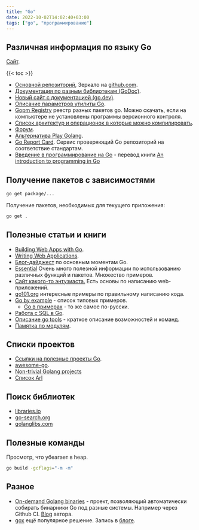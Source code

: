 ```yaml
---
title: "Go"
date: 2022-10-02T14:02:40+03:00
tags: ["go", "программирование"]
---
```


## Различная информация по языку Go

[Сайт](https://go.dev).

{{< toc >}}

* [Основной репозиторий](https://go.googlesource.com/go), Зеркало на [github.com](https://github.com/golang/go).
* [Документация по разным библиотекам (GoDoc)](https://godoc.org/).
* [Новый сайт с документацией (go.dev)](https://go.dev/).
* [Описание параметров утилиты Go](https://golang.org/cmd/go).
* [Gopm Registry](https://gopm.io/) реестр разных пакетов go. Можно скачать, если на компьютере не установлены программы версионного контроля.
* [Список архитектур и операционок в которые можно компилировать](https://golang.org/doc/install/source#environment).
* [Форум](https://forum.golangbridge.org).
* [Альтернатива Play Golang](https://goplay.space).
* [Go Report Card](https://goreportcard.com). Сервис проверяющий Go репозиторий на соответствие стандартам.
* [Введение в программирование на Go](http://golang-book.ru) - перевод книги [An introduction to programming in Go](http://www.golang-book.com)

## Получение пакетов с зависимостями

```bash
go get package/...
```

Получение пакетов, необходимых для текущего приложения:

```bash
go get .
```

## Полезные статьи и книги

* [Building Web Apps with Go](https://codegangsta.gitbooks.io/building-web-apps-with-go/content/#required-packages).
* [Writing Web Applications](https://golang.org/doc/articles/wiki/).
* [Блог-дайджест](http://yourbasic.org/golang/#language-basics) по основным моментам Go.
* [Essential](https://www.programming-books.io/essential/go) Очень много полезной информации по использованию различных функций и пакетов. Множество примеров.
* [Сайт какого-то энтузиаста.](https://metanit.com/go/) Есть основы по написанию web-приложений.
* [go101.org](https://go101.org/article/unofficial-faq.html) интересные примеры по правильному написанию кода.
* [Go by example](https://gobyexample.com/) - список типовых примеров.
  * [Go в примерах](https://gobyexample.ru/) - то же самое по-русски.
* [Работа с SQL в Go](http://go-database-sql.org/index.html).
* [Описание go tools](https://www.alexedwards.net/blog/an-overview-of-go-tooling) - краткое описание возможностей и команд.
* [Памятка по модулям](https://encore.dev/guide/go.mod).

## Списки проектов

* [Ссылки на полезные проекты Go](https://github.com/golang/go/wiki/Projects).
* [awesome-go](https://awesome-go.com).
* [Non-trivial Golang projects](https://github.com/gophersgang/go-non-trivial-apps)
* [Список Arl](https://github.com/kaxap/arl/blob/master/README-Go.md)

## Поиск библиотек

* [libraries.io](https://libraries.io/go)
* [go-search.org](http://go-search.org)
* [golanglibs.com](https://golanglibs.com/)

## Полезные команды

Просмотр, что убеагает в heap.

```bash
go build -gcflags="-m -m"
```

## Разное

* [On-demand Golang binaries](https://gobinaries.com) - проект, позволяющий автоматически собирать бинарники Go под разные системы. Например через Github CI. [Blog](https://cto.ai/blog/on-demand-go-binaries/) автора.
* [gox](https://github.com/mitchellh/gox) ещё популярное решение. Запись в [блоге](https://www.process-one.net/blog/distributing-prebuilt-go-binaries-on-github-with-gox).
